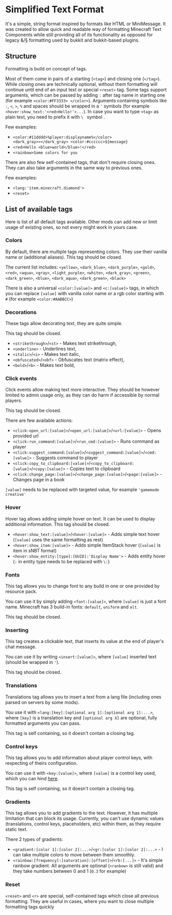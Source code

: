 # Simplified Text Format

It's a simple, string format inspired by formats like HTML or MiniMessage.
It was created to allow quick and readable way of formatting Minecraft Text Components
while still providing all of its functionality as opposed for legacy &/§ formatting
used by bukkit and bukkit-based plugins.

## Structure

Formatting is build on concept of tags. 

Most of them come in pairs of a starting (`<tag>`) and closing one (`</tag>`).
While closing ones are technically optional, without them formatting will continue until end of
an input text or special `<reset>` tag. Some tags support arguments, which can be passed by adding `:`
after tag name in starting one (for example `<color:#FF3333> </color>`). Arguments containing symbols like 
`:`, `<`, `>`, `%` and spaces should be wrapped in a `'` symbols (for example `<hover:show_text:'<red>Hello!'>...`).
In case you want to type `<tag>` as plain text, you need to prefix it with `\ ` symbol .

Few examples:

* `<color:#11dddd>%player:displayname%</color> <dark_gray>»</dark_gray> <color:#cccccc>${message}`
* `<red>Hello <blue>world</blue>!</red>`
* `<rainbow>Some colors for you`

There are also few self-contained tags, that don't require closing ones. They can also take arguments 
in the same way to previous ones.

Few examples:

* `<lang:'item.minecraft.diamond'>`
* `<reset>`


## List of available tags
Here is list of all default tags available. Other mods can add new or limit usage
of existing ones, so not every might work in yours case.

### Colors
By default, there are multiple tags representing colors. They use their vanilla name or (additional aliases).
This tag should be closed.

The current list includes: `<yellow>`, `<dark_blue>`, `<dark_purple>`, `<gold>`, `<red>`, `<aqua>`, 
`<gray>`, `<light_purple>`, `<white>`, `<dark_gray>`, `<green>`, `<dark_green>`, `<blue>`, `<dark_aqua>`, 
`<dark_green>`, `<black>`

There is also a universal `<color:[value]>` and `<c:[value]>` tags, in which you can replace `[value]` with vanilla color name or
a rgb color starting with `#` (for example `<color:#AABBCC>`)

### Decorations
These tags allow decorating text, they are quite simple.

This tag should be closed.

* `<strikethrough>`/`<st>` - Makes text strikethrough,
* `<underline>` - Underlines text,
* `<italic>`/`<i>` - Makes text italic,
* `<obfuscated>`/`<obf>` - Obfuscates text (matrix effect),
* `<bold>`/`<b>` - Makes text bold,

### Click events
Click events allow making text more interactive. They should be however limited to admin usage only, 
as they can do harm if accessible by normal players.

This tag should be closed.

There are few available actions:

* `<click:open_url:[value]>`/`<open_url:[value]>`/`<url:[value]>` - Opens provided url
* `<click:run_command:[value]>`/`<run_cmd:[value]>` - Runs command as player
* `<click:suggest_command:[value]>`/`<suggest_command:[value]>`/`<cmd:[value]>` - Suggests command to player
* `<click:copy_to_clipboard:[value]>`/`<copy_to_clipboard:[value]>`/`<copy:[value]>` - Copies text to clipboard
* `<click:change_page:[value]>`/`<change_page:[value]>`/`<page:[value]>` - Changes page in a book

`[value]` needs to be replaced with targeted value, for example `'gamemode creative'`

### Hover
Hover tag allows adding simple hover on text. It can be used to display additional information.
This tag should be closed.

* `<hover:show_text:[value]>`/`<hover:[value]>` - Adds simple text hover (`[value]` uses the same formatting as rest)
* `<hover:show_item:[value]>` - Adds simple ItemStack hover (`[value]` is item in sNBT format)
* `<hover:show_entity:[type]:[UUID]:'Display Name'>` - Adds entity hover (`:` in entity type needs to be replaced with `\:`)

### Fonts
This tag allows you to change font to any build in one or one provided by resource pack.

You can use it by simply adding `<font:[value]>`, where `[value]` is just a font name.
Minecraft has 3 build-in fonts: `default`, `uniform` and `alt`.

This tag should be closed.


### Inserting
This tag creates a clickable text, that inserts its value at the end of player's chat message.

You can use it by writing `<insert:[value]>`, where `[value]` inserted text (should be wrapped in `'`).

This tag should be closed.


### Translations
Translations tag allows you to insert a text from a lang file (including ones parsed on servers by some mods).

You use it with `<lang:[key]:[optional arg 1]:[optional arg 1]:...>`, where `[key]` is a translation key 
and `[optional arg X]` are optional, fully formatted arguments you can pass.

This tag is self containing, so it doesn't contain a closing tag.

### Control keys
This tag allows you to add information about player control keys, with respecting of theirs configuration.

You can use it with `<key:[value]>`, where `[value]` is a control key used, which you can hind [here](https://minecraft.fandom.com/wiki/Controls#Configurable_controls).

This tag is self containing, so it doesn't contain a closing tag.

### Gradients
This tag allows you to add gradients to the text. However, it has multiple limitation that can 
block its usage. Currently, you can't use dynamic values (translations, control keys, placeholders, etc)
within them, as they require static text.

There 2 types of gradients:

* `<gradient:[color 1]:[color 2]:...>`/`<gr:[color 1]:[color 2]:...>` - I can take multiple colors to move between them smoothly. 
* `<rainbow:[frequency]:[saturation]:[offset]>`/`<rb:[...]>` - It's simple rainbow gradient. All arguments are optional (`<ranbow>` is still valid) and they take numbers between 0 and 1 (`0.3` for example)


### Reset
`<reset>` and `<r>` are special, self-contained tags which close all previous formatting. They are
useful in cases, where you want to close multiple formatting tags quickly
  

